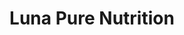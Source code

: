 ---
title: "Luna Pure Nutrition"
url: /luna-pier/luna-pure-nutrition/
shop: nutrition supplements
---
